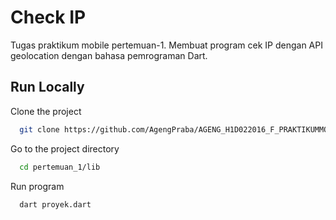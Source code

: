 # Check IP

Tugas praktikum mobile pertemuan-1. Membuat program cek IP dengan API geolocation dengan bahasa pemrograman Dart.

## Run Locally

Clone the project

```bash
  git clone https://github.com/AgengPraba/AGENG_H1D022016_F_PRAKTIKUMMOBILE2024.git
```

Go to the project directory

```bash
  cd pertemuan_1/lib
```

Run program

```bash
  dart proyek.dart
```
